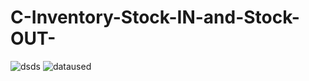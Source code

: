 # C-Inventory-Stock-IN-and-Stock-OUT-

![dsds](https://github.com/X-Secret-X/-C-Sharp--Inventory-Stock-IN-and-Stock-OUT-/assets/138319100/b3b19548-f616-4883-86a3-594140f29df0)
![dataused](https://github.com/X-Secret-X/-C-Sharp--Inventory-Stock-IN-and-Stock-OUT-/assets/138319100/2500dafc-acdc-4552-b86b-1c2e4949004c)
